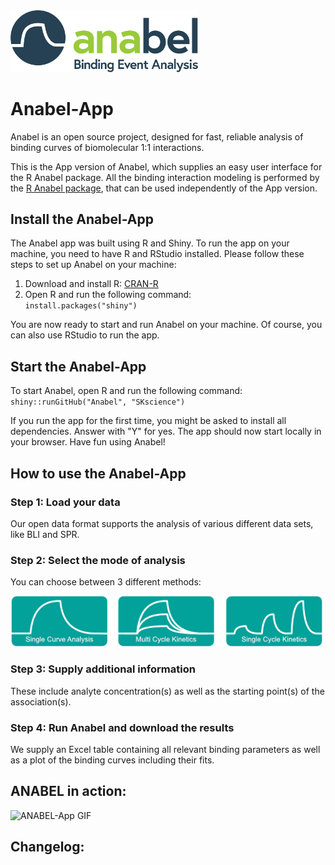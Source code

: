 <img src="./www/anabel_logo.png" alt="Anabel-Logo" width="300">

# Anabel-App

Anabel is an open source project, designed for fast, reliable analysis of binding curves of biomolecular 1:1 interactions.

This is the App version of Anabel, which supplies an easy user interface for the R Anabel package. All the binding interaction modeling is performed by the [R Anabel package](https://github.com/SKscience/Anabel), that can be used independently of the App version.

## Install the Anabel-App

The Anabel app was built using R and Shiny. To run the app on your machine, you need to have R and RStudio installed. Please follow these steps to set up Anabel on your machine:

1. Download and install R: [CRAN-R](https://cran.r-project.org/index.html)
2. Open R and run the following command:  
   `install.packages("shiny")`

You are now ready to start and run Anabel on your machine. Of course, you can also use RStudio to run the app.

## Start the Anabel-App

To start Anabel, open R and run the following command:  
`shiny::runGitHub("Anabel", "SKscience")`

If you run the app for the first time, you might be asked to install all dependencies. Answer with "Y" for yes. The app should now start locally in your browser. Have fun using Anabel!

## How to use the Anabel-App

### Step 1: Load your data
Our open data format supports the analysis of various different data sets, like BLI and SPR.

### Step 2: Select the mode of analysis
You can choose between 3 different methods:

<img src="./www/methods.png" alt="Image of analysis methods" width="500">

### Step 3: Supply additional information
These include analyte concentration(s) as well as the starting point(s) of the association(s).

### Step 4: Run Anabel and download the results
We supply an Excel table containing all relevant binding parameters as well as a plot of the binding curves including their fits.

## ANABEL in action:

<img src="./www/anabel_app.gif" alt="ANABEL-App GIF" width="700">

## Changelog:
